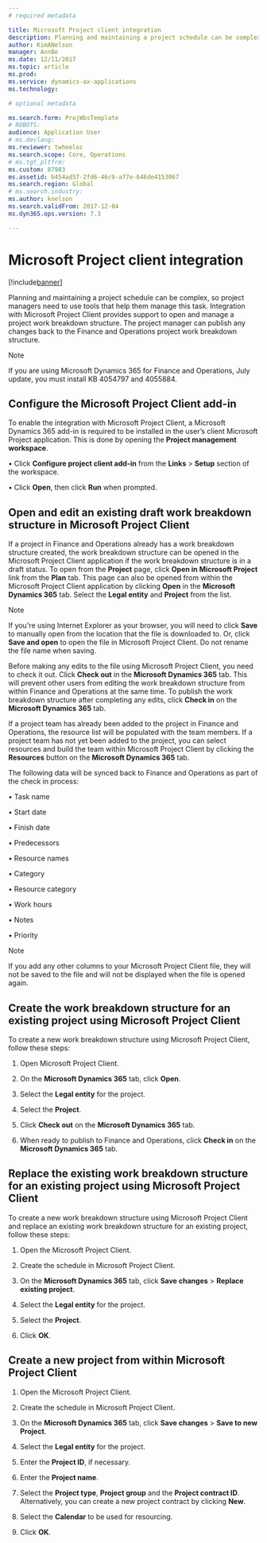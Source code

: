 ```yaml
---
# required metadata

title: Microsoft Project client integration
description: Planning and maintaining a project schedule can be complex, so project managers need to use tools that help them manage this task. Integration with Microsoft Project Client provides support to open and manage a project work breakdown structure. 
author: KimANelson
manager: AnnBe
ms.date: 12/11/2017
ms.topic: article
ms.prod: 
ms.service: dynamics-ax-applications
ms.technology: 

# optional metadata

ms.search.form: ProjWbsTemplate
# ROBOTS: 
audience: Application User
# ms.devlang: 
ms.reviewer: twheeloc
ms.search.scope: Core, Operations
# ms.tgt_pltfrm: 
ms.custom: 87983
ms.assetid: b454ad57-2fd6-46c9-a77e-646de4153067
ms.search.region: Global
# ms.search.industry: 
ms.author: knelson
ms.search.validFrom: 2017-12-04
ms.dyn365.ops.version: 7.3

---
```


# Microsoft Project client integration

[!include[banner](../includes/banner.md)]

Planning and maintaining a project schedule can be complex, so project managers need to use tools that help them manage this task. 
Integration with Microsoft Project Client provides support to open and manage a project work breakdown structure. The project manager 
can publish any changes back to the Finance and Operations project work breakdown structure.

> [!NOTE]
> If you are using Microsoft Dynamics 365 for Finance and Operations, July update, you must install KB 4054797 and 4055884.

## Configure the Microsoft Project Client add-in
To enable the integration with Microsoft Project Client, a Microsoft Dynamics 365 add-in is required to be installed in the user’s 
client Microsoft Project application. This is done by opening the **Project management workspace**.

•	Click **Configure project client add-in** from the **Links** > **Setup** section of the workspace.

•	Click **Open**, then click **Run** when prompted.

## Open and edit an existing draft work breakdown structure in Microsoft Project Client
If a project in Finance and Operations already has a work breakdown structure created, the work breakdown structure can be opened in the
Microsoft Project Client application if the work breakdown structure is in a draft status. To open from the **Project** page, click 
**Open in Microsoft Project** link from the **Plan** tab. This page can also be opened from within the Microsoft Project Client 
application by clicking **Open** in the **Microsoft Dynamics 365** tab. Select the **Legal entity** and **Project** from the list.

> [!NOTE]
> If you're using Internet Explorer as your browser, you will need to click **Save** to manually open from the location that the file is downloaded to. Or, click **Save and open** to open the file in Microsoft Project Client. Do not rename the file name when saving.

Before making any edits to the file using Microsoft Project Client, you need to check it out. Click **Check out** in the **Microsoft 
Dynamics 365** tab. This will prevent other users from editing the work breakdown structure from within Finance and Operations at the 
same time. To publish the work breakdown structure after completing any edits, click **Check in** on the **Microsoft Dynamics 365** tab.

If a project team has already been added to the project in Finance and Operations, the resource list will be populated with the team 
members. If a project team has not yet been added to the project, you can select resources and build the team within Microsoft Project 
Client by clicking the **Resources** button on the **Microsoft Dynamics 365** tab. 

The following data will be synced back to Finance and Operations as part of the check in process:

•	Task name

•	Start date

•	Finish date

•	Predecessors

•	Resource names

•	Category

•	Resource category

•	Work hours

•	Notes

•	Priority

> [!NOTE]
> If you add any other columns to your Microsoft Project Client file, they will not be saved to the file and will not be displayed when 
the file is opened again.

## Create the work breakdown structure for an existing project using Microsoft Project Client
To create a new work breakdown structure using Microsoft Project Client, follow these steps:


1.	Open Microsoft Project Client.

2.	On the **Microsoft Dynamics 365** tab, click **Open**.

3.	Select the **Legal entity** for the project.

4.	Select the **Project**.

5.	Click **Check out** on the **Microsoft Dynamics 365** tab.

6.	When ready to publish to Finance and Operations, click **Check in** on the **Microsoft Dynamics 365** tab.

## Replace the existing work breakdown structure for an existing project using Microsoft Project Client
To create a new work breakdown structure using Microsoft Project Client and replace an existing work breakdown structure for an existing
project, follow these steps:

1.	Open the Microsoft Project Client.

2.	Create the schedule in Microsoft Project Client.

3.	On the **Microsoft Dynamics 365** tab, click **Save changes** > **Replace existing project**.

4.	Select the **Legal entity** for the project.

5.	Select the **Project**.

6.	Click **OK**.

## Create a new project from within Microsoft Project Client


1.	Open the Microsoft Project Client.

2.	Create the schedule in Microsoft Project Client.

3.	On the **Microsoft Dynamics 365** tab, click **Save changes** > **Save to new Project**.

4.	Select the **Legal entity** for the project.

5.	Enter the **Project ID**, if necessary.

6.	Enter the **Project name**.

7.	Select the **Project type**, **Project group** and the **Project contract ID**. Alternatively, you can create a new project contract
by clicking **New**.

8.	Select the **Calendar** to be used for resourcing.

11.	Click **OK**.
